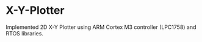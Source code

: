 # X-Y-Plotter
Implemented 2D X-Y Plotter using ARM Cortex M3 controller (LPC1758) and RTOS libraries.
